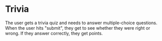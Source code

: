 # Trivia
The user gets a trivia quiz and needs to answer multiple-choice questions. When the user hits "submit", they get to see whether they were right or wrong. If they answer correctly, they get points.
